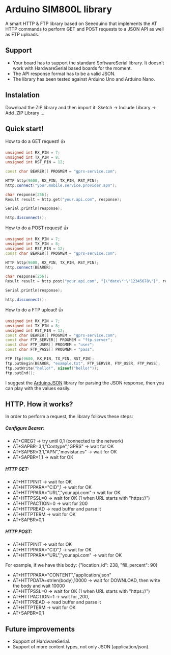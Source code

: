 
# Arduino SIM800L library
A smart HTTP & FTP library based on Seeeduino that implements the AT HTTP commands to perform GET and POST requests to a JSON API as well as FTP uploads.

## Support
* Your board has to support the standard SoftwareSerial library. It doesn't work with HardwareSerial based boards for the moment.
* The API response format has to be a valid JSON.
* The library has been tested against Arduino Uno and Arduino Nano.

## Instalation
Download the ZIP library and then import it: Sketch -> Include Library -> Add .ZIP Library ...

## Quick start!

How to do a GET request! :+1:

``` c++
unsigned int RX_PIN = 7;
unsigned int TX_PIN = 8;
unsigned int RST_PIN = 12;

const char BEARER[] PROGMEM = "gprs-service.com";

HTTP http(9600, RX_PIN, TX_PIN, RST_PIN);
http.connect("your.mobile.service.provider.apn");

char response[256];
Result result = http.get("your.api.com", response);

Serial.println(response);

http.disconnect();

```

How to do a POST request! :+1:

``` c++
unsigned int RX_PIN = 7;
unsigned int TX_PIN = 8;
unsigned int RST_PIN = 12;
const char BEARER[] PROGMEM = "gprs-service.com";

HTTP http(9600, RX_PIN, TX_PIN, RST_PIN);
http.connect(BEARER);

char response[256];
Result result = http.post("your.api.com", "{\"date\":\"12345678\"}", response);

Serial.println(response);

http.disconnect();
```

How to do a FTP upload! :+1:

``` c++
unsigned int RX_PIN = 7;
unsigned int TX_PIN = 8;
unsigned int RST_PIN = 12;
const char BEARER[] PROGMEM = "gprs-service.com";
const char FTP_SERVER[] PROGMEM = "ftp.server";
const char FTP_USER[] PROGMEM = "user";
const char FTP_PASS[] PROGMEM = "pass";

FTP ftp(9600, RX_PIN, TX_PIN, RST_PIN);
ftp.putBegin(BEARER, "example.txt", FTP_SERVER, FTP_USER, FTP_PASS);
ftp.putWrite("hello!", sizeof("hello!"));
ftp.putEnd();

```

I suggest the [ArduinoJSON](https://github.com/bblanchon/ArduinoJson) library for parsing the JSON response, then you can play with the values easily.

## HTTP. How it works?
In order to perform a request, the library follows these steps:

##### Configure Bearer:

  - AT+CREG? -> try until 0,1 (connected to the network)
  - AT+SAPBR=3,1,"Contype","GPRS" -> wait for OK
  - AT+SAPBR=3,1,"APN","movistar.es" -> wait for OK
  - AT+SAPBR=1,1 -> wait for OK

##### HTTP GET:

  - AT+HTTPINIT -> wait for OK
  - AT+HTTPPARA="CID",1 -> wait for OK
  - AT+HTTPPARA="URL","your.api.com"-> wait for OK
  - AT+HTTPSSL=0 -> wait for OK (1 when URL starts with "https://")
  - AT+HTTPACTION=0 -> wait for 200
  - AT+HTTPREAD -> read buffer and parse it
  - AT+HTTPTERM -> wait for OK
  - AT+SAPBR=0,1

##### HTTP POST:
  - AT+HTTPINIT -> wait for OK
  - AT+HTTPPARA="CID",1 -> wait for OK
  - AT+HTTPPARA="URL","your.api.com" -> wait for OK

  For example, if we have this body: {"location_id": 238, "fill_percent": 90}

  - AT+HTTPPARA="CONTENT","application/json"
  - AT+HTTPDATA=strlen(body),10000 -> wait for DOWNLOAD, then write the body and wait 10000
  - AT+HTTPSSL=0 -> wait for OK (1 when URL starts with "https://")
  - AT+HTTPACTION=1 -> wait for ,200,
  - AT+HTTPREAD -> read buffer and parse it
  - AT+HTTPTERM -> wait for OK
  - AT+SAPBR=0,1

## Future improvements

- Support of HardwareSerial.
- Support of more content types, not only JSON (application/json).

